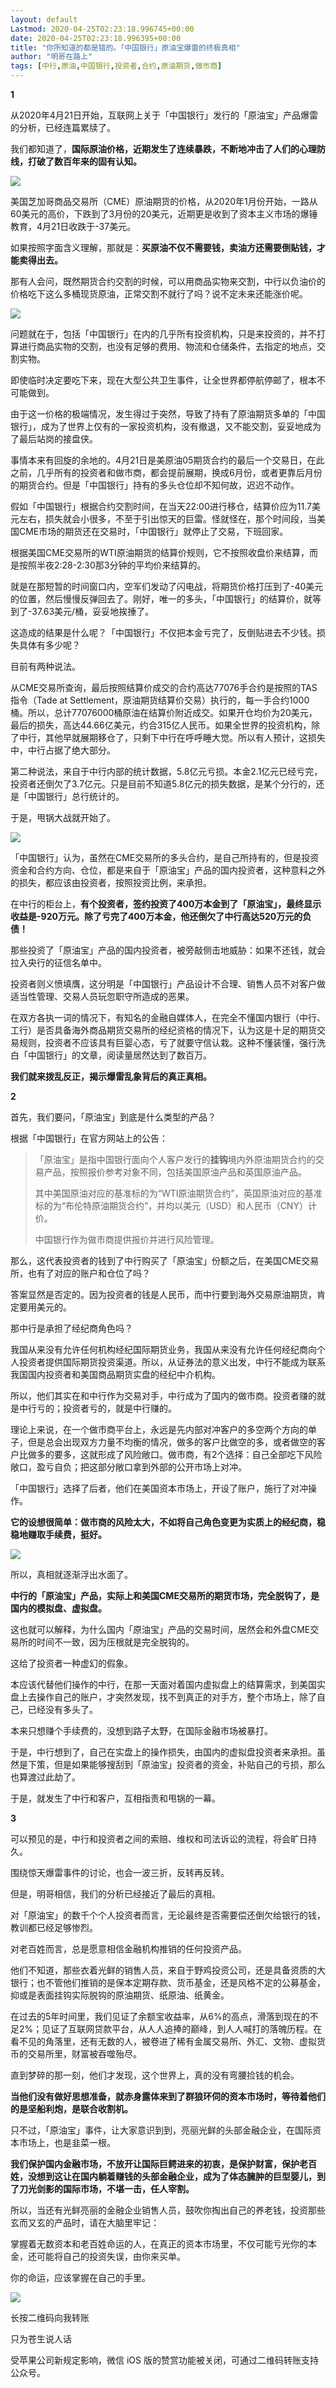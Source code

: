 ```yaml
---
layout: default
Lastmod: 2020-04-25T02:23:18.996745+00:00
date: 2020-04-25T02:23:18.996395+00:00
title: "你所知道的都是错的。「中国银行」原油宝爆雷的终极真相"
author: "明哥在路上"
tags: [中行,原油,中国银行,投资者,合约,原油期货,做市商]
---
```


**************1**************

从2020年4月21日开始，互联网上关于「中国银行」发行的「原油宝」产品爆雷的分析，已经连篇累牍了。

我们都知道了，**国际原油价格，近期发生了连续暴跌，不断地冲击了人们的心理防线，打破了数百年来的固有认知。**  

![](https://images.weserv.nl/?url=https%3A//mmbiz.qpic.cn/mmbiz_jpg/bxib6icvLpLfNZpje5Aul93gyu5xEP7dDOOWPT6NPnWicTNdjrK8s8Lcy5mqJsprZl3pVaKGwotdpZLZzcJKDexhQ/640%3Fwx_fmt%3Djpeg)

美国芝加哥商品交易所（CME）原油期货的价格，从2020年1月份开始，一路从60美元的高价，下跌到了3月份的20美元，近期更是收到了资本主义市场的爆锤教育，4月21日收跌于-37美元。  

如果按照字面含义理解，那就是：**买原油不仅不需要钱，卖油方还需要倒贴钱，才能卖得出去。**  

那有人会问，既然期货合约交割的时候，可以用商品实物来交割，中行以负油价的价格吃下这么多桶现货原油，正常交割不就行了吗？说不定未来还能涨价呢。  

![](https://images.weserv.nl/?url=https%3A//mmbiz.qpic.cn/mmbiz_jpg/bxib6icvLpLfNZpje5Aul93gyu5xEP7dDOxoLyLjQhs7NGfxxf2gxcddLiaxaA7a0dfqvJicmSNUpQDaJFOgoEcvBw/640%3Fwx_fmt%3Djpeg)

问题就在于，包括「中国银行」在内的几乎所有投资机构，只是来投资的，并不打算进行商品实物的交割，也没有足够的费用、物流和仓储条件，去指定的地点，交割实物。

即使临时决定要吃下来，现在大型公共卫生事件，让全世界都停航停邮了，根本不可能做到。

由于这一价格的极端情况，发生得过于突然，导致了持有了原油期货多单的「中国银行」，成为了世界上仅有的一家投资机构，没有撤退，又不能交割，妥妥地成为了最后站岗的接盘侠。

事情本来有回旋的余地的。4月21日是美原油05期货合约的最后一个交易日，在此之前，几乎所有的投资者和做市商，都会提前展期，换成6月份，或者更靠后月份的期货合约。但是「中国银行」持有的多头仓位却不知何故，迟迟不动作。  

假如「中国银行」根据合约交割时间，在当天22:00进行移仓，结算价应为11.7美元左右，损失就会小很多，不至于引出惊天的巨雷。怪就怪在，那个时间段，当美国CME市场的期货还在交易时，「中国银行」就停止了交易，下班回家。

根据美国CME交易所的WTI原油期货的结算价规则，它不按照收盘价来结算，而是按照半夜2:28-2:30那3分钟的平均价来结算的。  

就是在那短暂的时间窗口内，空军们发动了闪电战，将期货价格打压到了-40美元的位置，然后慢慢反弹回去了。刚好，唯一的多头，「中国银行」的结算价，就等到了-37.63美元/桶，妥妥地挨捶了。

这造成的结果是什么呢？「中国银行」不仅把本金亏完了，反倒贴进去不少钱。损失具体有多少呢？

目前有两种说法。

从CME交易所查询，最后按照结算价成交的合约高达77076手合约是按照的TAS指令（Tade at Settlement，原油期货结算价交易）执行的，每一手合约1000桶。所以，总计77076000桶原油在结算价附近成交。如果开仓均价为20美元，最后的损失，高达44.66亿美元，约合315亿人民币。如果全世界的投资机构，除了中行，其他早就展期移仓了，只剩下中行在呼呼睡大觉。所以有人预计，这损失中，中行占据了绝大部分。

第二种说法，来自于中行内部的统计数据，5.8亿元亏损。本金2.1亿元已经亏完，投资者还倒欠了3.7亿元。只是目前不知道5.8亿元的损失数据，是某个分行的，还是「中国银行」总行统计的。

于是，甩锅大战就开始了。

![](https://images.weserv.nl/?url=https%3A//mmbiz.qpic.cn/mmbiz_jpg/bxib6icvLpLfNZpje5Aul93gyu5xEP7dDOC9Kbxof5WyKwGcQDLKq1MHaJicpnXsKpa18ymljxmQ8l82HMbcugsyQ/640%3Fwx_fmt%3Djpeg)

「中国银行」认为，虽然在CME交易所的多头合约，是自己所持有的，但是投资资金和合约方向、仓位，都是来自于「原油宝」产品的国内投资者，这种意料之外的损失，都应该由投资者，按照投资比例，来承担。

在中行的柜台上，**有个投资者，签约投资了400万本金到了「原油宝」，最终显示收益是-920万元。除了亏完了400万本金，他还倒欠了中行高达520万元的负债！**

那些投资了「原油宝」产品的国内投资者，被旁敲侧击地威胁：如果不还钱，就会拉入央行的征信名单中。

投资者则义愤填膺，这分明是「中国银行」产品设计不合理、销售人员不对客户做适当性管理、交易人员玩忽职守所造成的恶果。

在双方各执一词的情况下，有知名的金融自媒体人，在完全不懂国内银行（中行、工行）是否具备海外商品期货交易所的经纪资格的情况下，认为这是十足的期货交易规则，投资者不应该具有巨婴心态，亏了就要守信认栽。这种不懂装懂，强行洗白「中国银行」的文章，阅读量居然达到了数百万。

**我们就来拨乱反正，揭示爆雷乱象背后的真正真相。**  

********************************************2********************************************

首先，我们要问，「原油宝」到底是什么类型的产品？

根据「中国银行」在官方网站上的公告：

> 「原油宝」是指中国银行面向个人客户发行的**挂钩**境内外原油期货合约的交易产品，按照报价参考对象不同，包括美国原油产品和英国原油产品。
> 
> 其中美国原油对应的基准标的为“WTI原油期货合约”，英国原油对应的基准标的为“布伦特原油期货合约”，并均以美元（USD）和人民币（CNY）计价。
> 
> 中国银行作为做市商提供报价并进行风险管理。

那么，这代表投资者的钱到了中行购买了「原油宝」份额之后，在美国CME交易所，也有了对应的账户和仓位了吗？  

答案显然是否定的。因为投资者的钱是人民币，而中行要到海外交易原油期货，肯定要用美元的。  

那中行是承担了经纪商角色吗？  

我国从来没有允许任何机构经纪国际期货业务，我国从来没有允许任何经纪商向个人投资者提供国际期货投资渠道。所以，从证券法的意义出发，中行不能成为联系我国国内投资者和美国商品期货实盘的经纪中介机构。

所以，他们其实在和中行作为交易对手，中行成为了国内的做市商。投资者赚的就是中行亏的；投资者亏的，就是中行赚的。  

理论上来说，在一个做市商平台上，永远是先内部对冲客户的多空两个方向的单子，但是总会出现双方力量不均衡的情况，做多的客户比做空的多，或者做空的客户比做多的要多，这就形成了风险敞口。做市商，有2个选择：自己全部吃下风险敞口，盈亏自负；把这部分敞口拿到外部的公开市场上对冲。

「中国银行」选择了后者，他们在美国资本市场上，开设了账户，施行了对冲操作。

**它的设想很简单：做市商的风险太大，不如将自己角色变更为实质上的经纪商，稳稳地赚取手续费，挺好。**

![](https://images.weserv.nl/?url=https%3A//mmbiz.qpic.cn/mmbiz_jpg/bxib6icvLpLfNZpje5Aul93gyu5xEP7dDOapGU8IicRLWuBvGgm2yE86brIiaZKm5tOjpViag0xadlJvGibgHWcs0Neg/640%3Fwx_fmt%3Djpeg)

所以，真相就逐渐浮出水面了。

**中行的「原油宝」产品，实际上和美国CME交易所的期货市场，完全脱钩了，是国内的模拟盘、虚拟盘。**

这也就可以解释，为什么国内「原油宝」产品的交易时间，居然会和外盘CME交易所的时间不一致，因为压根就是完全脱钩的。

这给了投资者一种虚幻的假象。

本应该代替他们操作的中行，在那一天面对着国内虚拟盘上的结算需求，到美国实盘上去操作自己的账户，才突然发现，找不到真正的对手方，整个市场上，除了自己，已经没有多头了。

本来只想赚个手续费的，没想到路子太野，在国际金融市场被暴打。

于是，中行想到了，自己在实盘上的操作损失，由国内的虚拟盘投资者来承担。虽然是下策，但是如果能够搜刮到「原油宝」投资者的资金，补贴自己的亏损，那么也算渡过此劫了。

于是，就发生了中行和客户，互相指责和甩锅的一幕。

********************************************3********************************************

可以预见的是，中行和投资者之间的索赔、维权和司法诉讼的流程，将会旷日持久。

围绕惊天爆雷事件的讨论，也会一波三折，反转再反转。

但是，明哥相信，我们的分析已经接近了最后的真相。

对「原油宝」的数千个个人投资者而言，无论最终是否需要偿还倒欠给银行的钱，教训都已经足够惨烈。

对老百姓而言，总是愿意相信金融机构推销的任何投资产品。

他们不知道，那些衣着光鲜的销售人员，来自于野鸡投资公司，还是具备资质的大银行；也不管他们推销的是保本定期存款、货币基金，还是风格不定的公募基金，抑或是表面挂钩实际脱钩的原油期货、纸原油、纸黄金。  

在过去的5年时间里，我们见证了余额宝收益率，从6%的高点，滑落到现在的不足2%；见证了互联网贷款平台，从人人追捧的巅峰，到人人喊打的落魄历程。在看不见的角落里，还有无数的人，被卷进了稀有金属交易所、外汇、文物、虚拟货币的交易所里，财富被吞噬殆尽。

直到梦碎的那一刻，他们才发现，这个世界上，真的没有弯腰捡钱的机会。

**当他们没有做好思想准备，就赤身露体来到了群狼环伺的资本市场时，等待着他们的是坚船利炮，是联合收割机。**

只不过，「原油宝」事件，让大家意识到到，亮丽光鲜的头部金融企业，在国际资本市场上，也是韭菜一根。

**我们保护国内金融市场，不放开让国际巨鳄进来的初衷，是保护财富，保护老百姓，没想到这让在国内躺着赚钱的头部金融企业，成为了体态臃肿的巨型婴儿，到了刀光剑影的国际市场，不堪一击，任人宰割。**

所以，当还有光鲜亮丽的金融企业销售人员，鼓吹你掏出自己的养老钱，投资那些玄而又玄的产品时，请在大脑里牢记：

掌握着无数资本和老百姓命运的人，在真正的资本市场里，不仅可能亏光你的本金，还可能将自己的投资失误，由你来买单。  

你的命运，应该掌握在自己的手里。

********![](https://images.weserv.nl/?url=https%3A//mmbiz.qpic.cn/mmbiz_png/bxib6icvLpLfPshIkLZr99EfL9RBLJgeal6ia8Q4CeQ7frznk2a51YRNyibL9tST3g6IzLAKD428aemgPUDnibGXvqg/640%3Fwx_fmt%3Dpng)********

长按二维码向我转账

只为苍生说人话

受苹果公司新规定影响，微信 iOS 版的赞赏功能被关闭，可通过二维码转账支持公众号。

